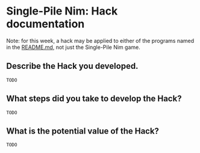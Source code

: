 # Single-Pile Nim: Hack documentation

Note: for this week, a hack may be applied to either of the programs named in the [README.md](../README.md),
not just the Single-Pile Nim game.

## Describe the Hack you developed.

`TODO`

## What steps did you take to develop the Hack?

`TODO`

## What is the potential value of the Hack?

`TODO`
